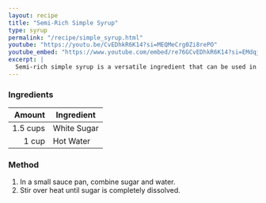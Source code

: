 ```yaml
---
layout: recipe
title: "Semi-Rich Simple Syrup"
type: syrup
permalink: "/recipe/simple_syrup.html"
youtube: "https://youtu.be/CvEDhkR6K14?si=MEQMeCrg0Zi8rePO"
youtube_embed: "https://www.youtube.com/embed/re76GCvEDhkR6K14?si=EMdqje_4KECcUOJA"
excerpt: |
  Semi-rich simple syrup is a versatile ingredient that can be used in a variety of cocktails and other drinks.
---
```


### Ingredients

| Amount  | Ingredient               |
| -------: | ----------- |
| 1.5 cups | White Sugar |
|    1 cup | Hot Water   |

### Method

1. In a small sauce pan, combine sugar and water.
2. Stir over heat until sugar is completely dissolved.
